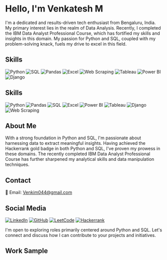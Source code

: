 # Hello, I'm Venkatesh M

I'm a dedicated and results-driven tech enthusiast from Bengaluru, India. My primary interest lies in the realm of Data Analysis. Recently, I completed the IBM Data Analyst Professional Course, which has fortified my skills and insights in this domain. My passion for Python and SQL, coupled with my problem-solving knack, fuels my drive to excel in this field.

## Skills

![Python](https://img.shields.io/badge/-Python-blue?style=flat-square) ![SQL](https://img.shields.io/badge/-SQL-blueviolet?style=flat-square) ![Pandas](https://img.shields.io/badge/-Pandas-green?style=flat-square) ![Excel](https://img.shields.io/badge/-Excel-green?style=flat-square) ![Web Scraping](https://img.shields.io/badge/-Web%20Scraping-yellow?style=flat-square) ![Tableau](https://img.shields.io/badge/-Tableau-lightgrey?style=flat-square) ![Power BI](https://img.shields.io/badge/-Power%20BI-yellow?style=flat-square) ![Django](https://img.shields.io/badge/-Django-orange?style=flat-square)

## Skills

![Python](https://img.shields.io/badge/-Python-blue?style=flat-square) ![Pandas](https://img.shields.io/badge/-Pandas-green?style=flat-square) ![SQL](https://img.shields.io/badge/-SQL-blueviolet?style=flat-square) ![Excel](https://img.shields.io/badge/-Excel-green?style=flat-square) ![Power BI](https://img.shields.io/badge/-Power%20BI-yellow?style=flat-square)  ![Tableau](https://img.shields.io/badge/-Tableau-lightgrey?style=flat-square) ![Django](https://img.shields.io/badge/-Django-orange?style=flat-square) ![Web Scraping](https://img.shields.io/badge/-Web%20Scraping-yellow?style=flat-square)


## About Me

With a strong foundation in Python and SQL, I'm passionate about harnessing data to extract meaningful insights. Having achieved the Hackerrank gold badge in both Python and SQL, I've proven my prowess in these domains. The recently completed IBM Data Analyst Professional Course has further sharpened my analytical skills and data manipulation techniques.

## Contact

📧 Email: Venkim044@gmail.com

## Social Media

[![LinkedIn](https://img.shields.io/badge/LinkedIn-venkatesh--044vm-blue?style=flat-square&logo=linkedin)](https://www.linkedin.com/in/venkatesh-044vm)
[![GitHub](https://img.shields.io/badge/GitHub-Venky044-black?style=flat-square&logo=github)](https://github.com/Venky044)
[![LeetCode](https://img.shields.io/badge/LeetCode-Venky044-yellow?style=flat-square&logo=leetcode)](https://leetcode.com/Venky044)
[![Hackerrank](https://img.shields.io/badge/Hackerrank-venkim044-green?style=flat-square&logo=hackerrank)](https://www.hackerrank.com/venkim044?hr_r=1)

I'm open to exploring roles primarily centered around Python and SQL. Let's connect and discuss how I can contribute to your projects and initiatives.

## Work Sample
